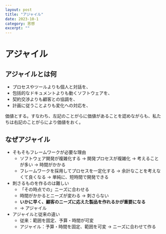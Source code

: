 ```yaml
---
layout: post
title: "アジャイル"
date: 2023-10-1
category: 思想
excerpt: ""
---
```

# アジャイル
## アジャイルとは何
- プロセスやツールよりも個人と対話を、
- 包括的なドキュメントよりも動くソフトウェアを、
- 契約交渉よりも顧客との協調を、
- 計画に従うことよりも変化への対応を、

価値とする。すなわち、左記のことがらに価値があることを認めながらも、私たちは右記のことがらにより価値をおく。

## なぜアジャイル
- そもそもフレームワークが必要な理由
  - ソフトウェア開発が複雑化する -> 開発プロセスが複雑化 -> 考えることが多い -> 時間がかかる
  - フレームワークを採用してプロセスを一定化する -> 余計なことを考えなくて良くなる -> 単純に、短時間で開発できる
- 刺さるものを作るのは難しい
  - 「その時点での」ニーズに合わせる
  - 時間がかかるとニーズが変わる -> 刺さらない
  - **いかに早く、顧客のニーズに応えた製品を作れるかが重要になる**
  - -> アジャイル
- アジャイルと従来の違い
  - 従来：範囲を固定、予算・時間が可変
  - アジャイル：予算・時間を固定、範囲を可変 -> ニーズに合わせて作る
 
